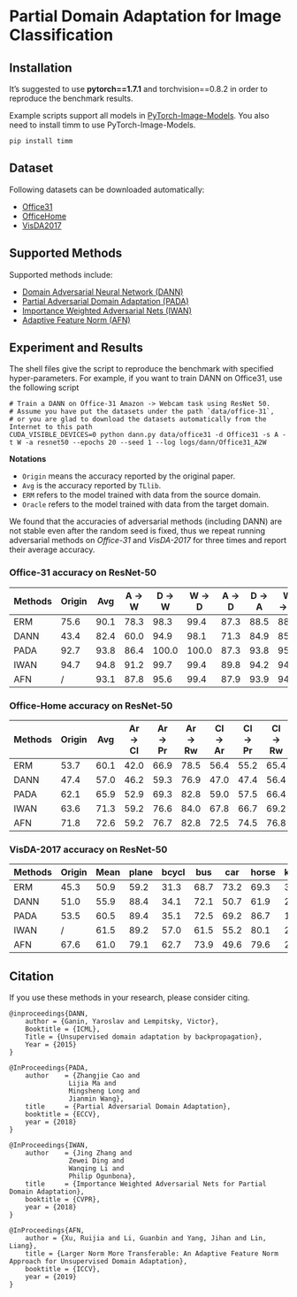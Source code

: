# Partial Domain Adaptation for Image Classification

## Installation
It’s suggested to use **pytorch==1.7.1** and torchvision==0.8.2 in order to reproduce the benchmark results.

Example scripts support all models in [PyTorch-Image-Models](https://github.com/rwightman/pytorch-image-models).
You also need to install timm to use PyTorch-Image-Models.

```
pip install timm
```

## Dataset

Following datasets can be downloaded automatically:

- [Office31](https://www.cc.gatech.edu/~judy/domainadapt/)
- [OfficeHome](https://www.hemanthdv.org/officeHomeDataset.html)
- [VisDA2017](http://ai.bu.edu/visda-2017/)

## Supported Methods

Supported methods include:

- [Domain Adversarial Neural Network (DANN)](https://arxiv.org/abs/1505.07818)
- [Partial Adversarial Domain Adaptation (PADA)](https://arxiv.org/abs/1808.04205)
- [Importance Weighted Adversarial Nets (IWAN)](https://arxiv.org/abs/1803.09210)
- [Adaptive Feature Norm (AFN)](https://arxiv.org/pdf/1811.07456v2.pdf)

## Experiment and Results

The shell files give the script to reproduce the benchmark with specified hyper-parameters.
For example, if you want to train DANN on Office31, use the following script

```shell script
# Train a DANN on Office-31 Amazon -> Webcam task using ResNet 50.
# Assume you have put the datasets under the path `data/office-31`, 
# or you are glad to download the datasets automatically from the Internet to this path
CUDA_VISIBLE_DEVICES=0 python dann.py data/office31 -d Office31 -s A -t W -a resnet50 --epochs 20 --seed 1 --log logs/dann/Office31_A2W
```

**Notations**
- ``Origin`` means the accuracy reported by the original paper.
- ``Avg`` is the accuracy reported by `TLlib`.
- ``ERM`` refers to the model trained with data from the source domain.
- ``Oracle`` refers to the model trained with data from the target domain.


We found that the accuracies of adversarial methods (including DANN) are not stable
even after the random seed is fixed, thus we repeat running adversarial methods on *Office-31* and *VisDA-2017*
for three times and report their average accuracy.

### Office-31 accuracy on ResNet-50
| Methods     | Origin | Avg  | A → W | D → W | W → D | A → D | D → A | W → A | 
|-------------|--------|------|-------|-------|-------|-------|-------|-------|
| ERM | 75.6   | 90.1 | 78.3  | 98.3  | 99.4  | 87.3  | 88.5  | 88.8  | 84.0  |
| DANN        | 43.4   | 82.4 | 60.0  | 94.9  | 98.1  | 71.3  | 84.9  | 85.0  | 
| PADA        | 92.7   | 93.8 | 86.4  | 100.0 | 100.0 | 87.3  | 93.8  | 95.4  |
| IWAN        | 94.7   | 94.8 | 91.2  | 99.7  | 99.4  | 89.8  | 94.2  | 94.3  |
| AFN         | /      | 93.1 | 87.8  | 95.6  | 99.4  | 87.9  | 93.9  | 94.1  |

### Office-Home accuracy on ResNet-50

| Methods     | Origin | Avg  | Ar → Cl | Ar → Pr | Ar → Rw | Cl → Ar | Cl → Pr | Cl → Rw | Pr → Ar | Pr → Cl | Pr → Rw | Rw → Ar | Rw → Cl | Rw → Pr |
|-------------|--------|------|---------|---------|---------|---------|---------|---------|---------|---------|---------|---------|---------|---------|
| ERM | 53.7   | 60.1 | 42.0    | 66.9    | 78.5    | 56.4    | 55.2    | 65.4    | 57.9    | 36.0    | 75.5    | 68.7    | 43.6    | 74.8    |
| DANN        | 47.4   | 57.0 | 46.2    | 59.3    | 76.9    | 47.0    | 47.4    | 56.4    | 51.6    | 38.8    | 72.1    | 68.0    | 46.1    | 74.2    |
| PADA        | 62.1   | 65.9 | 52.9    | 69.3    | 82.8    | 59.0    | 57.5    | 66.4    | 66.0    | 41.7    | 82.5    | 78.0    | 50.2    | 84.1    |
| IWAN        | 63.6   | 71.3 | 59.2    | 76.6    | 84.0    | 67.8    | 66.7    | 69.2    | 73.3    | 55.0    | 83.9    | 79.0    | 58.3    | 82.2    |
| AFN         | 71.8   | 72.6 | 59.2    | 76.7    | 82.8    | 72.5    | 74.5    | 76.8    | 72.5    | 56.7    | 80.8    | 77.0    | 60.5    | 81.6    |

### VisDA-2017 accuracy on ResNet-50
| Methods     | Origin | Mean | plane | bcycl | bus  | car  | horse | knife | Avg  |
|-------------|--------|------|-------|-------|------|------|-------|-------|------|
| ERM | 45.3   | 50.9 | 59.2  | 31.3  | 68.7 | 73.2 | 69.3  | 3.4   | 60.0 |
| DANN        | 51.0   | 55.9 | 88.4  | 34.1  | 72.1 | 50.7 | 61.9  | 27.8  | 57.1 |
| PADA        | 53.5   | 60.5 | 89.4  | 35.1  | 72.5 | 69.2 | 86.7  | 10.1  | 66.8 |
| IWAN        | /      | 61.5 | 89.2  | 57.0  | 61.5 | 55.2 | 80.1  | 25.7  | 66.8 |
| AFN         | 67.6   | 61.0 | 79.1  | 62.7  | 73.9 | 49.6 | 79.6  | 21.0  | 64.1 |

## Citation
If you use these methods in your research, please consider citing.

```
@inproceedings{DANN,
    author = {Ganin, Yaroslav and Lempitsky, Victor},
    Booktitle = {ICML},
    Title = {Unsupervised domain adaptation by backpropagation},
    Year = {2015}
}

@InProceedings{PADA,
    author    = {Zhangjie Cao and
               Lijia Ma and
               Mingsheng Long and
               Jianmin Wang},
    title     = {Partial Adversarial Domain Adaptation},
    booktitle = {ECCV},
    year = {2018}
}

@InProceedings{IWAN,
    author    = {Jing Zhang and
               Zewei Ding and
               Wanqing Li and
               Philip Ogunbona},
    title     = {Importance Weighted Adversarial Nets for Partial Domain Adaptation},
    booktitle = {CVPR},
    year = {2018}
}

@InProceedings{AFN,
    author = {Xu, Ruijia and Li, Guanbin and Yang, Jihan and Lin, Liang},
    title = {Larger Norm More Transferable: An Adaptive Feature Norm Approach for Unsupervised Domain Adaptation},
    booktitle = {ICCV},
    year = {2019}
}
```
